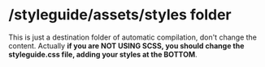 /styleguide/assets/styles folder
=================================

This is just a destination folder of automatic compilation, don't change the content. Actually **if you are NOT USING SCSS, you should change the styleguide.css file, adding your styles at the BOTTOM**.